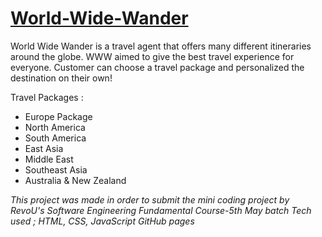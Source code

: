 # [World-Wide-Wander](https://revou-fundamental-course.github.io/05-may-25-277ryu/)

World Wide Wander is a travel agent that offers many different itineraries around the globe. WWW aimed to give the best travel experience for everyone. Customer can choose a travel package and personalized the destination on their own!

Travel Packages :
- Europe Package
- North America
- South America
- East Asia
- Middle East
- Southeast Asia
- Australia & New Zealand

_This project was made in order to submit the mini coding project by RevoU's Software Engineering Fundamental Course-5th May batch_
_Tech used ;
HTML, CSS, JavaScript
GitHub pages_
